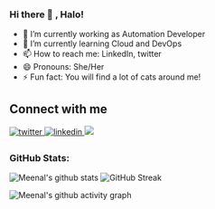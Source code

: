 ### Hi there 👋 , Halo!


- 🔭 I’m currently working as Automation Developer
- 🌱 I’m currently learning Cloud and DevOps
- 📫 How to reach me: LinkedIn, twitter
- 😄 Pronouns: She/Her
- ⚡ Fun fact: You will find a lot of cats around me!


## Connect with me  
  
<a href="https://twitter.com/MeenalJain21" target="_blank">
<img src=https://img.shields.io/badge/twitter-%2300acee.svg?&style=for-the-badge&logo=twitter&logoColor=white alt=twitter style="margin-bottom: 5px;" />
</a>
<a href="https://www.linkedin.com/in/meenaljain21/" target="_blank">
<img src=https://img.shields.io/badge/linkedin-%231E77B5.svg?&style=for-the-badge&logo=linkedin&logoColor=white alt=linkedin style="margin-bottom: 5px;" />
</a>
<a href = "mailto:sharma.mpbjain@gmail.com" target = "_blank">
<img src="https://img.shields.io/badge/gmail-D14836?&style=for-the-badge&logo=gmail&logoColor=white" />
</a>
</div>

### GitHub Stats:
![Meenal's github stats](https://github-readme-stats.vercel.app/api?username=meenal21&show_icons=true&theme=dark) ![GitHub Streak](https://github-readme-streak-stats.herokuapp.com/?user=meenal21)



![Meenal's github activity graph](https://activity-graph.herokuapp.com/graph?username=meenal21&theme=xcode)
<!--

For Github Stats:

https://github-readme-stats.vercel.app/api?username=meenal21&show_icons=true&theme=dark
All themes --
dark, radical, merko, gruvbox, tokyonight, onedark, cobalt, synthwave, highcontrast, dracula


-->
